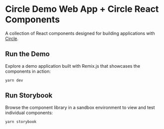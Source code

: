 # Circle Demo Web App + Circle React Components

A collection of React components designed for building applications with [Circle](https://developers.circle.com/).

## Run the Demo

Explore a demo application built with Remix.js that showcases the components in action:

```
yarn dev
```

## Run Storybook

Browse the component library in a sandbox environment to view and test individual components:

```
yarn storybook
```
